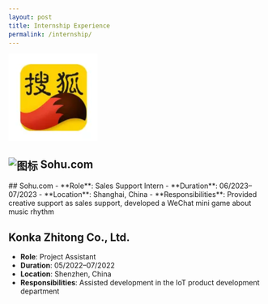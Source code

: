 ```yaml
---
layout: post
title: Internship Experience
permalink: /internship/
---
```


![Sohu.com](/asset/images/sohu_icon.png)

<h2>
  <img src="{{ site.baseurl }}/asset/images/sohu_icon.png" alt="图标" style="width: 30px; height: 30px; vertical-align: middle;">
  Sohu.com 
</h2>
## Sohu.com 
- **Role**: Sales Support Intern
- **Duration**: 06/2023–07/2023
- **Location**: Shanghai, China
- **Responsibilities**: Provided creative support as sales support, developed a WeChat mini game about music rhythm

## Konka Zhitong Co., Ltd.
- **Role**: Project Assistant
- **Duration**: 05/2022–07/2022
- **Location**: Shenzhen, China
- **Responsibilities**: Assisted development in the IoT product development department
